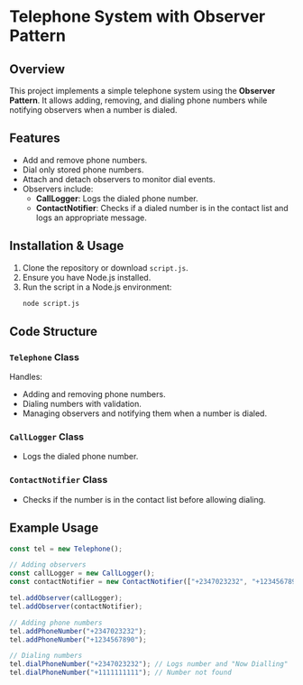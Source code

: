 # Telephone System with Observer Pattern

## Overview
This project implements a simple telephone system using the **Observer Pattern**. It allows adding, removing, and dialing phone numbers while notifying observers when a number is dialed.

## Features
- Add and remove phone numbers.
- Dial only stored phone numbers.
- Attach and detach observers to monitor dial events.
- Observers include:
  - **CallLogger**: Logs the dialed phone number.
  - **ContactNotifier**: Checks if a dialed number is in the contact list and logs an appropriate message.

## Installation & Usage
1. Clone the repository or download `script.js`.
2. Ensure you have Node.js installed.
3. Run the script in a Node.js environment:
   ```sh
   node script.js
   ```

## Code Structure
### `Telephone` Class
Handles:
- Adding and removing phone numbers.
- Dialing numbers with validation.
- Managing observers and notifying them when a number is dialed.

### `CallLogger` Class
- Logs the dialed phone number.

### `ContactNotifier` Class
- Checks if the number is in the contact list before allowing dialing.

## Example Usage
```javascript
const tel = new Telephone();

// Adding observers
const callLogger = new CallLogger();
const contactNotifier = new ContactNotifier(["+2347023232", "+1234567890"]);

tel.addObserver(callLogger);
tel.addObserver(contactNotifier);

// Adding phone numbers
tel.addPhoneNumber("+2347023232");
tel.addPhoneNumber("+1234567890");

// Dialing numbers
tel.dialPhoneNumber("+2347023232"); // Logs number and "Now Dialling"
tel.dialPhoneNumber("+1111111111"); // Number not found
```
